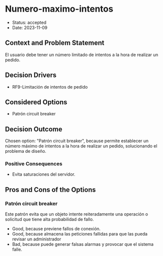 # Numero-maximo-intentos

* Status: accepted
* Date: 2023-11-09

## Context and Problem Statement

El usuario debe tener un número limitado de intentos a la hora de realizar un pedido.

## Decision Drivers

* RF9-Limitación de intentos de pedido

## Considered Options

* Patrón circuit breaker

## Decision Outcome

Chosen option: "Patrón circuit breaker", because permite establecer un número máximo de intentos a la hora de realizar un pedido, solucionando el problema de diseño.

### Positive Consequences

* Evita saturaciones del servidor.

## Pros and Cons of the Options

### Patrón circuit breaker

Este patrón evita que un objeto intente reiteradamente una operación o solicitud que tiene alta probabilidad de fallo.

* Good, because previene fallos de conexión.
* Good, because almacena las peticiones fallidas para que las pueda revisar un administrador
* Bad, because puede generar falsas alarmas y provocar que el sistema falle.
